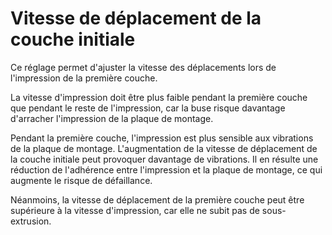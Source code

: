 Vitesse de déplacement de la couche initiale
===

Ce réglage permet d'ajuster la vitesse des déplacements lors de l'impression de la première couche.

La vitesse d'impression doit être plus faible pendant la première couche que pendant le reste de l'impression, car la buse risque davantage d'arracher l'impression de la plaque de montage.

Pendant la première couche, l'impression est plus sensible aux vibrations de la plaque de montage. L'augmentation de la vitesse de déplacement de la couche initiale peut provoquer davantage de vibrations. Il en résulte une réduction de l'adhérence entre l'impression et la plaque de montage, ce qui augmente le risque de défaillance.

Néanmoins, la vitesse de déplacement de la première couche peut être supérieure à la vitesse d'impression, car elle ne subit pas de sous-extrusion.
